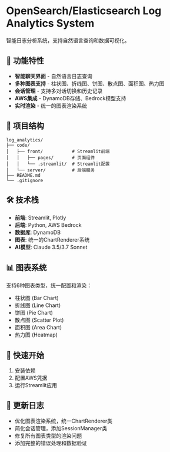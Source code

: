 # OpenSearch/Elasticsearch Log Analytics System

智能日志分析系统，支持自然语言查询和数据可视化。

## 🚀 功能特性

- **智能聊天界面** - 自然语言日志查询
- **多种图表支持** - 柱状图、折线图、饼图、散点图、面积图、热力图
- **会话管理** - 支持多对话切换和历史记录
- **AWS集成** - DynamoDB存储、Bedrock模型支持
- **实时渲染** - 统一的图表渲染系统

## 📁 项目结构

```
log_analytics/
├── code/
│   ├── front/           # Streamlit前端
│   │   ├── pages/       # 页面组件
│   │   └── .streamlit/  # Streamlit配置
│   └── server/          # 后端服务
├── README.md
└── .gitignore
```

## 🛠️ 技术栈

- **前端**: Streamlit, Plotly
- **后端**: Python, AWS Bedrock
- **数据库**: DynamoDB
- **图表**: 统一的ChartRenderer系统
- **AI模型**: Claude 3.5/3.7 Sonnet

## 📊 图表系统

支持6种图表类型，统一配置和渲染：
- 柱状图 (Bar Chart)
- 折线图 (Line Chart) 
- 饼图 (Pie Chart)
- 散点图 (Scatter Plot)
- 面积图 (Area Chart)
- 热力图 (Heatmap)

## 🚀 快速开始

1. 安装依赖
2. 配置AWS凭据
3. 运行Streamlit应用

## 📝 更新日志

- 优化图表渲染系统，统一ChartRenderer类
- 简化会话管理，添加SessionManager类
- 修复所有图表类型的渲染问题
- 添加完整的错误处理和数据验证

